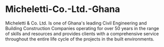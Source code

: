 # Micheletti-Co.-Ltd.-Ghana
Micheletti &amp; Co. Ltd. Is one of Ghana's leading Civil Engineering and Building Construction Companies operating for over 50 years in the range of skills and resources and provides clients with a comprehensive service throughout the entire life cycle of the projects in the built environments.
